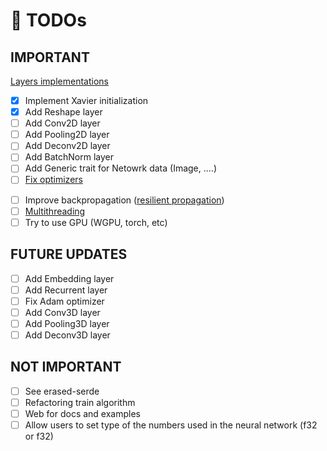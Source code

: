 # 🏁 TODOs

## IMPORTANT

<!--- v0.1.5 LAYERS --->
[Layers implementations](https://leonardoaraujosantos.gitbook.io/artificial-inteligence/machine_learning/deep_learning/)

- [x] Implement Xavier initialization
- [x] Add Reshape layer
- [ ] Add Conv2D layer
- [ ] Add Pooling2D layer
- [ ] Add Deconv2D layer
- [ ] Add BatchNorm layer
- [ ] Add Generic trait for Netowrk data (Image, ....)
- [ ] [Fix optimizers](https://medium.com/analytics-vidhya/a-complete-guide-to-adam-and-rmsprop-optimizer-75f4502d83be)

<!--- v0.2.0 OPTIMIZATIONS --->
- [ ] Improve backpropagation ([resilient propagation](https://medium.com/@Ahmad_AM0/resilient-propagation-e76b569beea2))
- [ ] [Multithreading](https://www.heatonresearch.com/encog/mprop/compare.html)
- [ ] Try to use GPU (WGPU, torch, etc)

## FUTURE UPDATES

- [ ] Add Embedding layer
- [ ] Add Recurrent layer
- [ ] Fix Adam optimizer
- [ ] Add Conv3D layer
- [ ] Add Pooling3D layer
- [ ] Add Deconv3D layer

## NOT IMPORTANT

- [ ] See erased-serde
- [ ] Refactoring train algorithm
- [ ] Web for docs and examples
- [ ] Allow users to set type of the numbers used in the neural network (f32 or f32)
